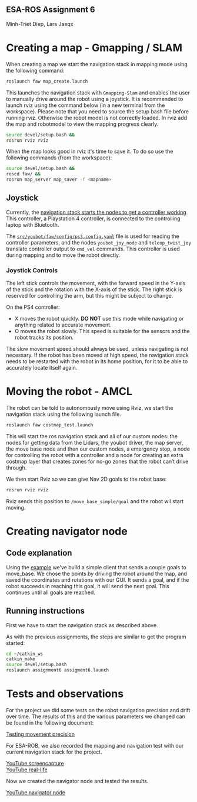 ESA-ROS Assignment 6
--------------------

Minh-Triet Diep, Lars Jaeqx

# Creating a map - Gmapping / SLAM

When creating a map we start the navigation stack in mapping mode using the following command:

``` bash
roslaunch faw map_create.launch
```

This launches the navigation stack with `Gmapping-Slam` and enables the user to manually drive around the robot using a joystick. It is recommended to launch rviz using the command below (in a new terminal from the workspace). Please note that you need to source the setup bash file before running rviz. Otherwise the robot model is not correctly loaded. In rviz add the map and robotmodel to view the mapping progress clearly.

``` bash
source devel/setup.bash &&
rosrun rviz rviz
```

When the map looks good in rviz it's time to save it. To do so use the following commands (from the workspace):

``` bash
source devel/setup.bash &&
roscd faw/ &&
rosrun map_server map_saver -f <mapname>
```

## Joystick

Currently, the [navigation stack starts the nodes to get a controller working](https://github.com/minhtrietdiep/ESA-PROJ/blob/master/src/youbot/faw/templates/youbot_control/gamepad.template). This controller, a Playstation 4 controller, is connected to the controlling laptop with Bluetooth.

The [`src/youbot/faw/config/ps3.config.yaml`](https://github.com/minhtrietdiep/ESA-PROJ/blob/master/src/youbot/faw/config/ps3.config.yaml) file is used for reading the controller parameters, and the nodes `youbot_joy_node` and `teleop_twist_joy` translate controller output to `cmd_vel` commands. This controller is used during mapping and to move the robot directly.

### Joystick Controls

The left stick controls the movement, with the forward speed in the Y-axis of the stick and the rotation with the X-axis of the stick. The right stick is reserved for controlling the arm, but this might be subject to change.

On the PS4 controller:
* X moves the robot quickly. __DO NOT__ use this mode while navigating or anything related to accurate movement.
* O moves the robot slowly. This speed is suitable for the sensors and the robot tracks its position.

The slow movement speed should always be used, unless navigating is not necessary. If the robot has been moved at high speed, the navigation stack needs to be restarted with the robot in its home position, for it to be able to accurately locate itself again.

#  Moving the robot - AMCL

The robot can be told to autonomously move using Rviz, we start the navigation stack using the following launch file.
 
```sh
roslaunch faw costmap_test.launch
```

This will start the ros navigation stack and all of our custom nodes: the nodes for getting data from the Lidars, the youbot driver, the map server, the move base node and then our custom nodes, a emergency stop, a node for controlling the robot with a controller and a node for creating an extra costmap layer that creates zones for no-go zones that the robot can’t drive through.

We then start Rviz so we can give Nav 2D goals to the robot base:
 
```sh
rosrun rviz rviz
```

Rviz sends this position to `/move_base_simple/goal` and the robot wil start moving.

# Creating navigator node

## Code explanation

Using the [example](http://wiki.ros.org/navigation/Tutorials/SendingSimpleGoals) we’ve build a simple client that sends a couple goals to move_base. We chose the points by driving the robot around the map, and saved the coordinates and rotations with our GUI. It sends a goal, and if the robot succeeds in reaching this goal, it will send the next goal. This continues until all goals are reached.

## Running instructions

First we have to start the navigation stack as described above.

As with the previous assignments, the steps are similar to get the program started:

```sh
cd ~/catkin_ws
catkin_make
source devel/setup.bash
roslaunch assignment6 assigment6.launch
```

# Tests and observations

For the project we did some tests on the robot navigation precision and drift over time. The results of this and the various parameters we changed can be found in the following document:

[Testing movement precision](https://github.com/minhtrietdiep/ESA-PROJ/wiki/NavPrecisionTest.pdf)

For ESA-ROB, we also recorded the mapping and navigation test with our current navigation stack for the project. 

[YouTube screencapture](https://youtu.be/D0OkfzULC9E)  
[YouTube real-life](https://youtu.be/NuBk4oz7AMQ)

Now we created the navigator node and tested the results.

[YouTube navigator node](https://youtu.be/nKLArBWd_xw)

